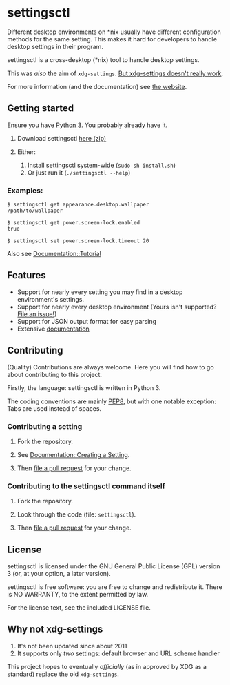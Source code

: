 # settingsctl

Different desktop environments on \*nix usually have different configuration methods for the same setting.
This makes it hard for developers to handle desktop settings in their program.

settingsctl is a cross-desktop (\*nix) tool to handle desktop settings.

This was *also* the aim of `xdg-settings`. [But xdg-settings doesn't really work](#why-not-xdg-settings).

For more information (and the documentation) see [the website](https://bharadwaj-raju.github.io/settingsctl).


## Getting started

Ensure you have [Python 3](https://python.org). You probably already have it.

1. Download settingsctl [here (zip)](https://github.com/bharadwaj-raju/settingsctl/archive/master.zip)

2. Either:
	1. Install settingsctl system-wide (`sudo sh install.sh`)
	2. Or just run it (`./settingsctl --help`)

### Examples:

	$ settingsctl get appearance.desktop.wallpaper
	/path/to/wallpaper

	$ settingsctl get power.screen-lock.enabled
	true

	$ settingsctl set power.screen-lock.timeout 20

Also see [Documentation::Tutorial](https://bharadwaj-raju.github.io/settingsctl/documentation/tutorial.html)


## Features

- Support for nearly every setting you may find in a desktop environment's settings.
- Support for nearly every desktop environment (Yours isn't supported? [File an issue!](https://github.com/bharadwaj-raju/settingsctl/issues/new))
- Support for JSON output format for easy parsing
- Extensive [documentation](https://bharadwaj-raju.github.io/settingsctl/documentation)


## Contributing

(Quality) Contributions are always welcome. Here you will find how to go about contributing to this project.

Firstly, the language: settingsctl is written in Python 3.

The coding conventions are mainly [PEP8](http://pep8.org), but with one notable exception: Tabs are used instead of spaces.

### Contributing a setting

1. Fork the repository.

2. See [Documentation::Creating a Setting](https://bharadwaj-raju.github.io/settingsctl/documentation/creating-a-setting.html).

3. Then [file a pull request](file-pr) for your change.

### Contributing to the settingsctl command itself

1. Fork the repository.

2. Look through the code (file: `settingsctl`).

3. Then [file a pull request](https://github.com/bharadwaj-raju/settingsctl/compare) for your change.


## License

settingsctl is licensed under the GNU General Public License (GPL) version 3 (or, at your option, a later version).

settingsctl is free software: you are free to change and redistribute it.
There is NO WARRANTY, to the extent permitted by law.

For the license text, see the included LICENSE file.


## Why not xdg-settings

1. It's not been updated since about 2011
2. It supports only *two* settings: default browser and URL scheme handler

This project hopes to eventually *officially* (as in approved by XDG as a standard) replace the old `xdg-settings`.
